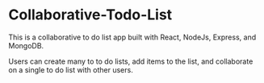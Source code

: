 # Collaborative-Todo-List
This is a collaborative to do list app built with React, NodeJs, Express, and MongoDB. 

Users can create many to to do lists, add items to the list, and collaborate on a single to do list with other users.